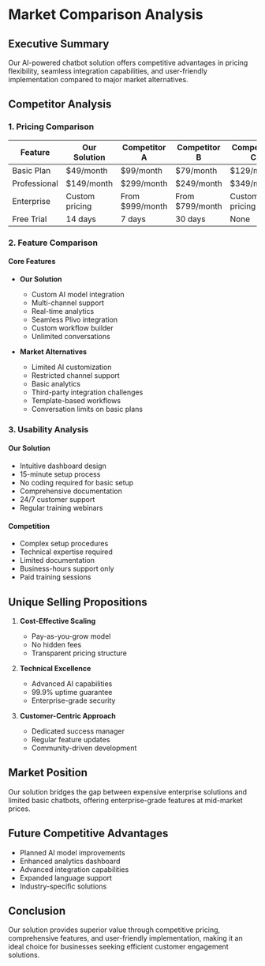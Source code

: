 # Market Comparison Analysis

## Executive Summary
Our AI-powered chatbot solution offers competitive advantages in pricing flexibility, seamless integration capabilities, and user-friendly implementation compared to major market alternatives.

## Competitor Analysis

### 1. Pricing Comparison

| Feature | Our Solution | Competitor A | Competitor B | Competitor C |
|---------|--------------|--------------|--------------|--------------|
| Basic Plan | $49/month | $99/month | $79/month | $129/month |
| Professional | $149/month | $299/month | $249/month | $349/month |
| Enterprise | Custom pricing | From $999/month | From $799/month | Custom pricing |
| Free Trial | 14 days | 7 days | 30 days | None |

### 2. Feature Comparison

#### Core Features
- **Our Solution**
  - Custom AI model integration
  - Multi-channel support
  - Real-time analytics
  - Seamless Plivo integration
  - Custom workflow builder
  - Unlimited conversations

- **Market Alternatives**
  - Limited AI customization
  - Restricted channel support
  - Basic analytics
  - Third-party integration challenges
  - Template-based workflows
  - Conversation limits on basic plans

### 3. Usability Analysis

#### Our Solution
- Intuitive dashboard design
- 15-minute setup process
- No coding required for basic setup
- Comprehensive documentation
- 24/7 customer support
- Regular training webinars

#### Competition
- Complex setup procedures
- Technical expertise required
- Limited documentation
- Business-hours support only
- Paid training sessions

## Unique Selling Propositions

1. **Cost-Effective Scaling**
   - Pay-as-you-grow model
   - No hidden fees
   - Transparent pricing structure

2. **Technical Excellence**
   - Advanced AI capabilities
   - 99.9% uptime guarantee
   - Enterprise-grade security

3. **Customer-Centric Approach**
   - Dedicated success manager
   - Regular feature updates
   - Community-driven development

## Market Position
Our solution bridges the gap between expensive enterprise solutions and limited basic chatbots, offering enterprise-grade features at mid-market prices.

## Future Competitive Advantages
- Planned AI model improvements
- Enhanced analytics dashboard
- Advanced integration capabilities
- Expanded language support
- Industry-specific solutions

## Conclusion
Our solution provides superior value through competitive pricing, comprehensive features, and user-friendly implementation, making it an ideal choice for businesses seeking efficient customer engagement solutions.